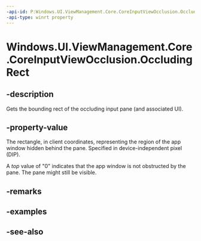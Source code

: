 ```yaml
---
-api-id: P:Windows.UI.ViewManagement.Core.CoreInputViewOcclusion.OccludingRect
-api-type: winrt property
---
```


<!-- Property syntax.
public Rect OccludingRect { get; }
-->

# Windows.UI.ViewManagement.Core.CoreInputViewOcclusion.OccludingRect

## -description
Gets the bounding rect of the occluding input pane (and associated UI).

## -property-value
The rectangle, in client coordinates, representing the region of the app window hidden behind the pane. Specified in device-independent pixel (DIP).

A *top* value of "0" indicates that the app window is not obstructed by the pane. The pane might still be visible.

## -remarks

## -examples

## -see-also

